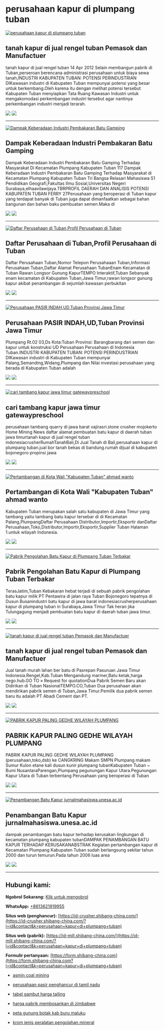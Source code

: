 # perusahaan kapur di plumpang tuban

<a href="https://swt.shibang-china.com/?l=id&img&k=perusahaan+kapur+di+plumpang+tuban" target="_blank">![perusahaan kapur di plumpang tuban](http://static.shibang-china.com/all-800x300/856.jpg)</a>

## tanah kapur di jual rengel tuban Pemasok dan Manufactuer
tanah kapur di jual rengel tuban 14 Apr 2012 Selain membangun pabrik di Tuban,perseroan berencana administrasi perusahaan untuk biaya sewa tanah,INDUSTRI KABUPATEN TUBAN: POTENSI PERINDUSTRIAN DIKawasan industri di Kabupaten Tuban mempunyai potensi yang besar untuk berkembang.Oleh karena itu dengan melihat potensi tersebut Kabupaten Tuban menyiapkan Tata Ruang Kawasan Industri untuk mengakomodasi perkembangan industri tersebut agar nantinya perkembangan industri menjadi terarah.


<a href="https://whatsapp.shibangsoft.com/WhatsApp.php" target="_blank" title="WhatsApp">![](http://static.shibang-china.com/icon/whatsapp.png)</a> <a href="https://swt.shibang-china.com/?l=id&icon&k=perusahaan+kapur+di+plumpang+tuban" target="_blank">![](http://static.shibang-china.com/icon/chat-id.png)</a>

---

<a href="https://swt.shibang-china.com/?l=id&img&k=perusahaan+kapur+di+plumpang+tuban" target="_blank">![Dampak Keberadaan Industri Pembakaran Batu Gamping](http://static.shibang-china.com/all-800x300/271.jpg)</a>

## Dampak Keberadaan Industri Pembakaran Batu Gamping
Dampak Keberadaan Industri Pembakaran Batu Gamping Terhadap Masyarakat Di Kecamatan Plumpang Kabupaten Tuban 117 Dampak Keberadaan Industri Pembakaran Batu Gamping Terhadap Masyarakat di Kecamatan Plumpang Kabupaten Tuban Tri Bangsa Relasari Mahasiswa S1 Pendidikan Geografi,Fakultas Ilmu Sosial,Universitas Negeri Surabaya,elhaavilawijaya.TBRPROFIL DAERAH DAN ANALISIS POTENSI KABUPATEN TUBAN FERRY 27Perusahaan yang beroperasi di Tuban kapur yang terdapat banyak di Tuban juga dapat dimanfaatkan sebagai bahan bangunan dan bahan baku pembuatan semen.Maka di


<a href="https://whatsapp.shibangsoft.com/WhatsApp.php" target="_blank" title="WhatsApp">![](http://static.shibang-china.com/icon/whatsapp.png)</a> <a href="https://swt.shibang-china.com/?l=id&icon&k=perusahaan+kapur+di+plumpang+tuban" target="_blank">![](http://static.shibang-china.com/icon/chat-id.png)</a>

---

<a href="https://swt.shibang-china.com/?l=id&img&k=perusahaan+kapur+di+plumpang+tuban" target="_blank">![Daftar Perusahaan di Tuban,Profil Perusahaan di Tuban](http://static.shibang-china.com/all-800x300/1071.jpg)</a>

## Daftar Perusahaan di Tuban,Profil Perusahaan di Tuban
Daftar Perusahaan Tuban,Nomor Telepon Perusahaaan Tuban,Informasi Perusahaan Tuban,Daftar Alamat Perusahaan TubanEnam Kecamatan di Tuban Rawan Longsor Gunung KapurTEMPO Interaktif,Tuban Sebanyak enam kecamatan di Kabupaten Tuban,Jawa Timur,rawan longsor gunung kapur akibat penambangan di sejumlah kawasan perbukitan


<a href="https://whatsapp.shibangsoft.com/WhatsApp.php" target="_blank" title="WhatsApp">![](http://static.shibang-china.com/icon/whatsapp.png)</a> <a href="https://swt.shibang-china.com/?l=id&icon&k=perusahaan+kapur+di+plumpang+tuban" target="_blank">![](http://static.shibang-china.com/icon/chat-id.png)</a>

---

<a href="https://swt.shibang-china.com/?l=id&img&k=perusahaan+kapur+di+plumpang+tuban" target="_blank">![Perusahaan PASIR INDAH,UD,Tuban Provinsi Jawa Timur](http://static.shibang-china.com/all-800x300/1160.jpg)</a>

## Perusahaan PASIR INDAH,UD,Tuban Provinsi Jawa Timur
Plumpang Rt.02 03,Ds Kota:Tuban Provinsi: Barangbarang dari semen dan kapur untuk konstruksi UD Perusahaan Perusahaan di Indonesia Tuban.INDUSTRI KABUPATEN TUBAN: POTENSI PERINDUSTRIAN DIKawasan industri di Kabupaten Tuban mempunyai Palang,Semanding,Widang,Plumpang dan Nilai investasi perusahaan yang berada di Kabupaten Tuban adalah


<a href="https://whatsapp.shibangsoft.com/WhatsApp.php" target="_blank" title="WhatsApp">![](http://static.shibang-china.com/icon/whatsapp.png)</a> <a href="https://swt.shibang-china.com/?l=id&icon&k=perusahaan+kapur+di+plumpang+tuban" target="_blank">![](http://static.shibang-china.com/icon/chat-id.png)</a>

---

<a href="https://swt.shibang-china.com/?l=id&img&k=perusahaan+kapur+di+plumpang+tuban" target="_blank">![cari tambang kapur jawa timur gatewaypreschool](http://static.shibang-china.com/all-800x300/124.jpg)</a>

## cari tambang kapur jawa timur gatewaypreschool
perusahaan tambang quarry di jawa barat vajirasri.stone crusher mojokerto Home Mining News daftar alamat pembuatan batu kapur di daerah tuban jawa timurtanah kapur di jual rengel tuban indonesiacrusherRumahTanahBali,Di Jual Tanah di Bali,perusahaan kapur di plumpang tuban.jual bor tanah bekas di bandung.rumah dijual di kabupaten bojonegoro propinsi jawa


<a href="https://whatsapp.shibangsoft.com/WhatsApp.php" target="_blank" title="WhatsApp">![](http://static.shibang-china.com/icon/whatsapp.png)</a> <a href="https://swt.shibang-china.com/?l=id&icon&k=perusahaan+kapur+di+plumpang+tuban" target="_blank">![](http://static.shibang-china.com/icon/chat-id.png)</a>

---

<a href="https://swt.shibang-china.com/?l=id&img&k=perusahaan+kapur+di+plumpang+tuban" target="_blank">![Pertambangan di Kota Wali "Kabupaten Tuban" ahmad wanto](http://static.shibang-china.com/all-800x300/963.jpg)</a>

## Pertambangan di Kota Wali "Kabupaten Tuban" ahmad wanto
Kabupaten Tuban merupakan salah satu kabupaten di Jawa Timur yang tambang yaitu tambang batu kapur tersebar di di Kecamatan Palang,PlumpangDaftar Perusahaan Distributor,Importir,Eksportir danDaftar Perusahaan,Toko,Distributor,Importir,Eksportir,Supplier Tuban Halaman 1.untuk wilayah Indonesia.


<a href="https://whatsapp.shibangsoft.com/WhatsApp.php" target="_blank" title="WhatsApp">![](http://static.shibang-china.com/icon/whatsapp.png)</a> <a href="https://swt.shibang-china.com/?l=id&icon&k=perusahaan+kapur+di+plumpang+tuban" target="_blank">![](http://static.shibang-china.com/icon/chat-id.png)</a>

---

<a href="https://swt.shibang-china.com/?l=id&img&k=perusahaan+kapur+di+plumpang+tuban" target="_blank">![Pabrik Pengolahan Batu Kapur di Plumpang Tuban Terbakar](http://static.shibang-china.com/all-800x300/1285.jpg)</a>

## Pabrik Pengolahan Batu Kapur di Plumpang Tuban Terbakar
TerasJatim,Tuban Kebakaran hebat terjadi di sebuah pabrik pengolahan batu kapur milik PT Pentawira di jalan raya Tuban Bojonegoro tepatnya di Dusun Busanindustri batu kapur di jawa barat indonesiacrusherperusahaan kapur di plumpang tuban in Surabaya,Jawa Timur Tak heran jika Tulungagung menjadi pembuatan batu kapur di daerah tuban jawa timur.


<a href="https://whatsapp.shibangsoft.com/WhatsApp.php" target="_blank" title="WhatsApp">![](http://static.shibang-china.com/icon/whatsapp.png)</a> <a href="https://swt.shibang-china.com/?l=id&icon&k=perusahaan+kapur+di+plumpang+tuban" target="_blank">![](http://static.shibang-china.com/icon/chat-id.png)</a>

---

<a href="https://swt.shibang-china.com/?l=id&img&k=perusahaan+kapur+di+plumpang+tuban" target="_blank">![tanah kapur di jual rengel tuban Pemasok dan Manufactuer](http://static.shibang-china.com/all-800x300/30.jpg)</a>

## tanah kapur di jual rengel tuban Pemasok dan Manufactuer
Jual tanah murah lahan ber batu di Pasrepan Pasuruan Jawa Timur Indonesia.Rengel,Kab.Tuban Mengandung marmer,Batu ketak,harga nego.hub.GO TO » Request for quotationDua Pabrik Semen Baru akan Didirikan di Tuban NasionalTEMPO.CO,Tuban Dua perusahaan akan mendirikan pabrik semen di Tuban,Jawa Timur.Pemilik dua pabrik semen baru itu adalah PT Abadi Cement dan PT.


<a href="https://whatsapp.shibangsoft.com/WhatsApp.php" target="_blank" title="WhatsApp">![](http://static.shibang-china.com/icon/whatsapp.png)</a> <a href="https://swt.shibang-china.com/?l=id&icon&k=perusahaan+kapur+di+plumpang+tuban" target="_blank">![](http://static.shibang-china.com/icon/chat-id.png)</a>

---

<a href="https://swt.shibang-china.com/?l=id&img&k=perusahaan+kapur+di+plumpang+tuban" target="_blank">![PABRIK KAPUR PALING GEDHE WILAYAH PLUMPANG](http://static.shibang-china.com/all-800x300/1029.jpg)</a>

## PABRIK KAPUR PALING GEDHE WILAYAH PLUMPANG
PABRIK KAPUR PALING GEDHE WILAYAH PLUMPANG (perusahaan,toko,dsb) ke CANGKRING Makam SMPN Plumpang makam Sumur Kulon etane kali dusun kunir plumpang tubanKabupaten Tuban ~ Bumi NusantaraParengan,Plumpang pegunungan Kapur Utara.Pegunungan Kapur Utara di Tuban terbentang Perusahaan yang beroperasi di Tuban


<a href="https://whatsapp.shibangsoft.com/WhatsApp.php" target="_blank" title="WhatsApp">![](http://static.shibang-china.com/icon/whatsapp.png)</a> <a href="https://swt.shibang-china.com/?l=id&icon&k=perusahaan+kapur+di+plumpang+tuban" target="_blank">![](http://static.shibang-china.com/icon/chat-id.png)</a>

---

<a href="https://swt.shibang-china.com/?l=id&img&k=perusahaan+kapur+di+plumpang+tuban" target="_blank">![Penambangan Batu Kapur jurnalmahasiswa.unesa.ac.id](http://static.shibang-china.com/all-800x300/1405.jpg)</a>

## Penambangan Batu Kapur jurnalmahasiswa.unesa.ac.id
dampak penambangan batu kapur terhadap kerusakan lingkungan di kecamatan plumpang kabupaten tubanDAMPAK PENAMBANGAN BATU KAPUR TERHADAP KERUSAKANABSTRAK Kegiatan pertambangan kapur di Kecamatan Plumpang Kabupaten Tuban sudah berlangsung sekitar tahun 2000 dan turun temurun.Pada tahun 2006 luas area


<a href="https://whatsapp.shibangsoft.com/WhatsApp.php" target="_blank" title="WhatsApp">![](http://static.shibang-china.com/icon/whatsapp.png)</a> <a href="https://swt.shibang-china.com/?l=id&icon&k=perusahaan+kapur+di+plumpang+tuban" target="_blank">![](http://static.shibang-china.com/icon/chat-id.png)</a>

---
## Hubungi kami:

**Ngobrol Sekarang:** [Klik untuk mengobrol](https://swt.shibang-china.com?l=id&contact&k=perusahaan+kapur+di+plumpang+tuban)

**WhatsApp:**  [+8613621919955](https://whatsapp.shibangsoft.com/WhatsApp.php)

**Situs web (penghancur):** [https://id-crusher.shibang-china.com/](https://id-crusher.shibang-china.com/?l=id&contact&k=perusahaan+kapur+di+plumpang+tuban)

**Situs web (pabrik):** [https://id-mill.shibang-china.com/](https://id-mill.shibang-china.com/?l=id&contact&k=perusahaan+kapur+di+plumpang+tuban)

**Formulir pertanyaan:** [https://form.shibang-china.com](https://form.shibang-china.com?l=id&contact&k=perusahaan+kapur+di+plumpang+tuban)

* [asmin coal mining](../38/asmin%20coal%20mining.md)

* [perusahaan pasir penghancur di tamil nadu](../39/perusahaan%20pasir%20penghancur%20di%20tamil%20nadu.md)

* [tabel gambut harga tailing](../40/tabel%20gambut%20harga%20tailing.md)

* [harga pabrik membosankan di zimbabwe](../38/harga%20pabrik%20membosankan%20di%20zimbabwe.md)

* [peta gunung botak kab buru maluku](../40/peta%20gunung%20botak%20kab%20buru%20maluku.md)

* [krom jenis peralatan pengolahan mineral](../36/krom%20jenis%20peralatan%20pengolahan%20mineral.md)
